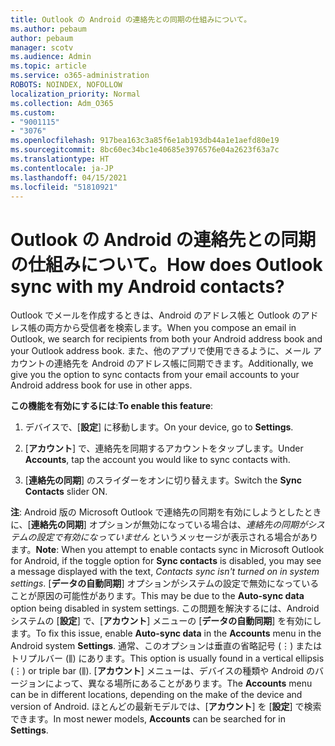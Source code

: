 ```yaml
---
title: Outlook の Android の連絡先との同期の仕組みについて。
ms.author: pebaum
author: pebaum
manager: scotv
ms.audience: Admin
ms.topic: article
ms.service: o365-administration
ROBOTS: NOINDEX, NOFOLLOW
localization_priority: Normal
ms.collection: Adm_O365
ms.custom:
- "9001115"
- "3076"
ms.openlocfilehash: 917bea163c3a85f6e1ab193db44a1e1aefd80e19
ms.sourcegitcommit: 8bc60ec34bc1e40685e3976576e04a2623f63a7c
ms.translationtype: HT
ms.contentlocale: ja-JP
ms.lasthandoff: 04/15/2021
ms.locfileid: "51810921"
---
```

# <a name="how-does-outlook-sync-with-my-android-contacts"></a><span data-ttu-id="3d5b2-102">Outlook の Android の連絡先との同期の仕組みについて。</span><span class="sxs-lookup"><span data-stu-id="3d5b2-102">How does Outlook sync with my Android contacts?</span></span>

<span data-ttu-id="3d5b2-103">Outlook でメールを作成するときは、Android のアドレス帳と Outlook のアドレス帳の両方から受信者を検索します。</span><span class="sxs-lookup"><span data-stu-id="3d5b2-103">When you compose an email in Outlook, we search for recipients from both your Android address book and your Outlook address book.</span></span> <span data-ttu-id="3d5b2-104">また、他のアプリで使用できるように、メール アカウントの連絡先を Android のアドレス帳に同期できます。</span><span class="sxs-lookup"><span data-stu-id="3d5b2-104">Additionally, we give you the option to sync contacts from your email accounts to your Android address book for use in other apps.</span></span> 
 
<span data-ttu-id="3d5b2-105">**この機能を有効にするには**:</span><span class="sxs-lookup"><span data-stu-id="3d5b2-105">**To enable this feature**:</span></span>
 
1. <span data-ttu-id="3d5b2-106">デバイスで、[**設定**] に移動します。</span><span class="sxs-lookup"><span data-stu-id="3d5b2-106">On your device, go to **Settings**.</span></span>

2. <span data-ttu-id="3d5b2-107">[**アカウント**] で、連絡先を同期するアカウントをタップします。</span><span class="sxs-lookup"><span data-stu-id="3d5b2-107">Under **Accounts**, tap the account you would like to sync contacts with.</span></span>

3. <span data-ttu-id="3d5b2-108">[**連絡先の同期**] のスライダーをオンに切り替えます。</span><span class="sxs-lookup"><span data-stu-id="3d5b2-108">Switch the **Sync Contacts** slider ON.</span></span>
 
<span data-ttu-id="3d5b2-109">**注**: Android 版の Microsoft Outlook で連絡先の同期を有効にしようとしたときに、[**連絡先の同期**] オプションが無効になっている場合は、*連絡先の同期がシステムの設定で有効になっていません* というメッセージが表示される場合があります。</span><span class="sxs-lookup"><span data-stu-id="3d5b2-109">**Note**: When you attempt to enable contacts sync in Microsoft Outlook for Android, if the toggle option for **Sync contacts** is disabled, you may see a message displayed with the text, *Contacts sync isn't turned on in system settings*.</span></span> <span data-ttu-id="3d5b2-110">[**データの自動同期**] オプションがシステムの設定で無効になっていることが原因の可能性があります。</span><span class="sxs-lookup"><span data-stu-id="3d5b2-110">This may be due to the **Auto-sync data** option being disabled in system settings.</span></span> <span data-ttu-id="3d5b2-111">この問題を解決するには、Android システムの [**設定**] で、[**アカウント**] メニューの [**データの自動同期**] を有効にします。</span><span class="sxs-lookup"><span data-stu-id="3d5b2-111">To fix this issue, enable  **Auto-sync data** in the  **Accounts** menu in the Android system  **Settings**.</span></span> <span data-ttu-id="3d5b2-112">通常、このオプションは垂直の省略記号 (⋮) またはトリプルバー (⫼) にあります。</span><span class="sxs-lookup"><span data-stu-id="3d5b2-112">This option is usually found in a vertical ellipsis (⋮) or triple bar (⫼).</span></span> <span data-ttu-id="3d5b2-113">[**アカウント**] メニューは、デバイスの種類や Android のバージョンによって、異なる場所にあることがあります。</span><span class="sxs-lookup"><span data-stu-id="3d5b2-113">The  **Accounts** menu can be in different locations, depending on the make of the device and version of Android.</span></span> <span data-ttu-id="3d5b2-114">ほとんどの最新モデルでは、[**アカウント**] を [**設定**] で検索できます。</span><span class="sxs-lookup"><span data-stu-id="3d5b2-114">In most newer models, **Accounts** can be searched for in **Settings**.</span></span>